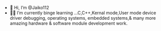 - 👋 Hi, I’m @Jaiko112
- 💃🏻 I’m currently binge learning ...C,C++,Kernal mode,User mode device driver debugging, operating systems, embedded systems,& many more amazing hardware & software module development work.


<!---
Jaiko112/Jaiko112 is a ✨ special ✨ repository because its `README.md` (this file) appears on your GitHub profile.
You can click the Preview link to take a look at your changes.
--->
